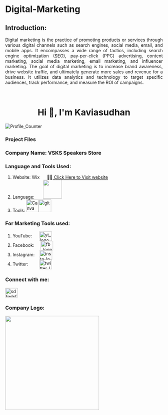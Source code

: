 # Digital-Marketing

## Introduction:

<p align="justify">
Digital marketing is the practice of promoting products or services through various digital channels such as search engines, social media, email, and mobile apps. 
It encompasses a wide range of tactics, including search engine optimization (SEO), pay-per-click (PPC) advertising, content marketing, social media marketing, email 
marketing, and influencer marketing. The goal of digital marketing is to increase brand awareness, drive website traffic, and ultimately generate more sales and 
revenue for a business. It utilizes data analytics and technology to target specific audiences, track performance, and measure the ROI of campaigns.
</p>
<br>

<h1 align="center">Hi 👋, I'm Kaviasudhan</h1>

<img src="https://komarev.com/ghpvc/?username=asdfasdf&label=Profile%20views&color=0e75b6&style=for-the-badge" alt="Profile_Counter"/> </p>

<h3 align="left">Project Files</h3>

### Company Name: VSKS Speakers Store

### Language and Tools Used:
<ol>
<li>Website: Wix &nbsp;&nbsp;&nbsp;&nbsp;&nbsp;👨‍💻<a href="https://sudhan16.wixsite.com/vsks" target="blank"><img align="center"/> Click Here to Visit website</a> </li>

<li>Language: &nbsp;&nbsp;&nbsp;&nbsp;&nbsp; <img src="https://skillicons.dev/icons?i=html,css" width="60" height="60"/></li>

<li>Tools: <img src="https://www.vectorlogo.zone/logos/git-scm/canvas-scm-icon.svg" alt="Canva" width="40" height="40"/><img src="https://www.vectorlogo.zone/logos/git-scm/git-scm-icon.svg" alt="git" width="40" height="40"/></li>
</ol>

### For Marketing Tools used:
<ol>
<li>YouTube:      &nbsp;&nbsp;&nbsp;&nbsp;&nbsp;<a href="https://www.youtube.com/channel/UCHxtYaaPCTerzDQPQ-mH_Sw/" target="blank"><img align="center" src="https://raw.githubusercontent.com/rahuldkjain/github-profile-readme-generator/master/src/images/icons/Social/youtube.svg" alt="yt_logo" height="30" width="40" /></a> </li>
<li>Facebook:     &nbsp;&nbsp;&nbsp;&nbsp;<a href="https://www.facebook.com/profile.php?id=100085707188247" target="blank"><img align="center" src="https://raw.githubusercontent.com/rahuldkjain/github-profile-readme-generator/master/src/images/icons/Social/facebook.svg" alt="fb_logo" height="30" width="40" /></a></li>
<li>Instagram:    &nbsp;&nbsp;&nbsp;<a href="https://www.instagram.com/vsks_official_speaker_store/" target="blank"><img align="center" src="https://raw.githubusercontent.com/rahuldkjain/github-profile-readme-generator/master/src/images/icons/Social/instagram.svg" alt="insta_logo" height="30" width="40" /></a></li>
<li>Twitter:      &nbsp;&nbsp;&nbsp;&nbsp;&nbsp;&nbsp;&nbsp;&nbsp;<a href="https://twitter.com/VsksStore" target="blank"><img align="center" src="https://raw.githubusercontent.com/rahuldkjain/github-profile-readme-generator/master/src/images/icons/Social/twitter.svg" alt="twitter_logo" height="30" width="40" /></a></li>
</ol>

<h3 align="left">Connect with me:</h3>
<p align="left">
<a href="https://www.linkedin.com/in/kaaviasudhan-vs/" target="blank"><img align="center" src="https://raw.githubusercontent.com/rahuldkjain/github-profile-readme-generator/master/src/images/icons/Social/linked-in-alt.svg" alt="sdfgdsfg" height="30" width="40" /></a>
</p>

<h3 align="left">Company Logo:</h3>
<a href="#" target="blank"><img align="center" src="https://i.postimg.cc/7L3CNQ4J/Free-Sample-By-Wix.jpg" width="300" height="300"/></a>
